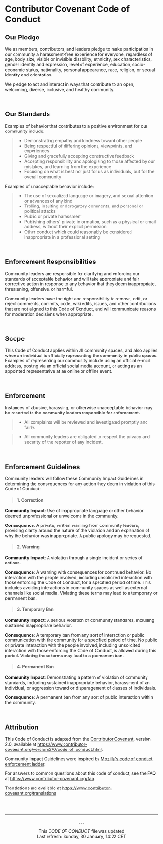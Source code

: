 # Contributor Covenant Code of Conduct

## Our Pledge

We as members, contributors, and leaders pledge to make participation in our
community a harassment-free experience for everyone, regardless of age, body
size, visible or invisible disability, ethnicity, sex characteristics, gender
identity and expression, level of experience, education, socio-economic status,
nationality, personal appearance, race, religion, or sexual identity
and orientation.

We pledge to act and interact in ways that contribute to an open, welcoming,
diverse, inclusive, and healthy community.

<br>

## Our Standards

Examples of behavior that contributes to a positive environment for our
community include:

> - Demonstrating empathy and kindness toward other people
> - Being respectful of differing opinions, viewpoints, and experiences
> - Giving and gracefully accepting constructive feedback
> - Accepting responsibility and apologizing to those affected by our mistakes, and learning from the experience
> - Focusing on what is best not just for us as individuals, but for the
>   overall community

Examples of unacceptable behavior include:

> - The use of sexualized language or imagery, and sexual attention or advances of any kind
> - Trolling, insulting or derogatory comments, and personal or political attacks
> - Public or private harassment
> - Publishing others' private information, such as a physical or email
>   address, without their explicit permission
> - Other conduct which could reasonably be considered inappropriate in a professional setting

<br>

## Enforcement Responsibilities

Community leaders are responsible for clarifying and enforcing our standards of
acceptable behavior and will take appropriate and fair corrective action in
response to any behavior that they deem inappropriate, threatening, offensive,
or harmful.

Community leaders have the right and responsibility to remove, edit, or reject
comments, commits, code, wiki edits, issues, and other contributions that are
not aligned to this Code of Conduct, and will communicate reasons for moderation
decisions when appropriate.

<br>

## Scope

This Code of Conduct applies within all community spaces, and also applies when
an individual is officially representing the community in public spaces.
Examples of representing our community include using an official e-mail address,
posting via an official social media account, or acting as an appointed
representative at an online or offline event.

<br>

## Enforcement

Instances of abusive, harassing, or otherwise unacceptable behavior may be
reported to the community leaders responsible for enforcement.

> - All complaints will be reviewed and investigated promptly and fairly.

> - All community leaders are obligated to respect the privacy and security of the reporter of any incident.

<br>

## Enforcement Guidelines

Community leaders will follow these Community Impact Guidelines in determining
the consequences for any action they deem in violation of this Code of Conduct:

> #### 1. Correction

**Community Impact**: Use of inappropriate language or other behavior deemed
unprofessional or unwelcome in the community.

**Consequence**: A private, written warning from community leaders, providing
clarity around the nature of the violation and an explanation of why the
behavior was inappropriate. A public apology may be requested.

> #### 2. Warning

**Community Impact**: A violation through a single incident or series
of actions.

**Consequence**: A warning with consequences for continued behavior. No
interaction with the people involved, including unsolicited interaction with
those enforcing the Code of Conduct, for a specified period of time. This
includes avoiding interactions in community spaces as well as external channels
like social media. Violating these terms may lead to a temporary or
permanent ban.

> #### 3. Temporary Ban

**Community Impact**: A serious violation of community standards, including
sustained inappropriate behavior.

**Consequence**: A temporary ban from any sort of interaction or public communication with the community for a specified period of time. No public or private interaction with the people involved, including unsolicited interaction with those enforcing the Code of Conduct, is allowed during this period. Violating these terms may lead to a permanent ban.

> #### 4. Permanent Ban

**Community Impact**: Demonstrating a pattern of violation of community
standards, including sustained inappropriate behavior, harassment of an individual, or aggression toward or disparagement of classes of individuals.

**Consequence**: A permanent ban from any sort of public interaction within the community.

<br>

## Attribution

This Code of Conduct is adapted from the [Contributor Covenant][homepage],
version 2.0, available at
https://www.contributor-covenant.org/version/2/0/code_of_conduct.html.

Community Impact Guidelines were inspired by [Mozilla's code of conduct
enforcement ladder](https://github.com/mozilla/diversity).

[homepage]: https://www.contributor-covenant.org

For answers to common questions about this code of conduct, see the FAQ at
https://www.contributor-covenant.org/faq.

Translations are available at
https://www.contributor-covenant.org/translations

<br><br>

---

<p align="center">. . .</p>

<p align="center">This <i>CODE OF CONDUCT</i> file was updated</br>Last refresh: Sunday, 30 January, 14:22 CET<br/></p>

<br><br><br>